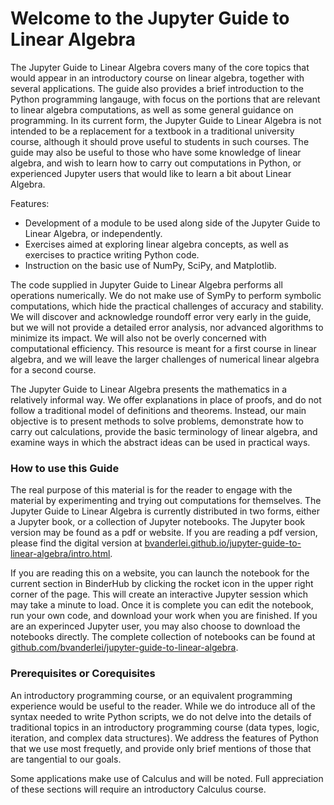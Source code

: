 Welcome to the Jupyter Guide to Linear Algebra
============================


The Jupyter Guide to Linear Algebra covers many of the core topics that would appear in an introductory course on linear algebra, together with several applications.  The guide also provides a brief introduction to the Python programming langauge, with focus on the portions that are relevant to linear algebra computations, as well as some general guidance on programming.  In its current form, the Jupyter Guide to Linear Algebra is not intended to be a replacement for a textbook in a traditional university course, although it should prove useful to students in such courses.  The guide may also be useful to those who have some knowledge of linear algebra, and wish to learn how to carry out computations in Python, or experienced Jupyter users that would like to learn a bit about Linear Algebra.

Features:

- Development of a module to be used along side of the Jupyter Guide to Linear Algebra, or independently.
- Exercises aimed at exploring linear algebra concepts, as well as exercises to practice writing Python code.
- Instruction on the basic use of NumPy, SciPy, and Matplotlib.

The code supplied in Jupyter Guide to Linear Algebra performs all operations numerically.  We do not make use of SymPy to perform symbolic computations, which hide the practical challenges of accuracy and stability.  We will discover and acknowledge roundoff error very early in the guide, but we will not provide a detailed error analysis, nor advanced algorithms to minimize its impact.  We will also not be overly concerned with computational efficiency.  This resource is meant for a first course in linear algebra, and we will leave the larger challenges of numerical linear algebra for a second course.   

The Jupyter Guide to Linear Algebra presents the mathematics in a relatively informal way.  We offer explanations in place of proofs, and do not follow a traditional model of definitions and theorems.  Instead, our main objective is to present methods to solve problems, demonstrate how to carry out calculations, provide the basic terminology of linear algebra, and examine ways in which the abstract ideas can be used in practical ways.

### How to use this Guide

The real purpose of this material is for the reader to engage with the material by experimenting and trying out computations for themselves.  The Jupyter Guide to Linear Algebra is currently distributed in two forms, either a Jupyter book, or a collection of Jupyter notebooks.  The Jupyter book version may be found as a pdf or website.  If you are reading a pdf version, please find the digital version at [bvanderlei.github.io/jupyter-guide-to-linear-algebra/intro.html](https://bvanderlei.github.io/jupyter-guide-to-linear-algebra/intro.html).


If you are reading this on a website, you can launch the notebook for the current section in BinderHub by clicking the rocket icon in the upper right corner of the page.  This will create an interactive Jupyter session which may take a minute to load.  Once it is complete you can edit the notebook, run your own code, and download your work when you are finished.  If you are an experinced Jupyter user, you may also choose to download the notebooks directly.  The complete collection of notebooks can be found at [github.com/bvanderlei/jupyter-guide-to-linear-algebra](https://github.com/bvanderlei/jupyter-guide-to-linear-algebra).      

### Prerequisites or Corequisites

An introductory programming course, or an equivalent programming experience would be useful to the reader.  While we do introduce all of the syntax needed to write Python scripts, we do not delve into the details of traditional topics in an introductory programming course (data types, logic, iteration, and complex data structures).  We address the features of Python that we use most frequetly, and provide only brief mentions of those that are tangential to our goals.

Some applications make use of Calculus and will be noted.  Full appreciation of these sections will require an introductory Calculus course.